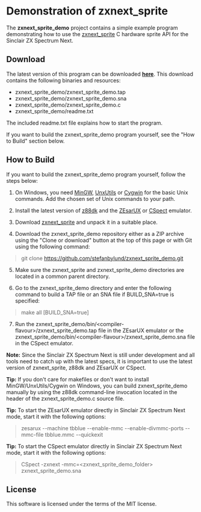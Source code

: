 # Demonstration of zxnext_sprite

The **zxnext_sprite_demo** project contains a simple example program demonstrating
how to use the [zxnext_sprite](https://github.com/stefanbylund/zxnext_sprite) C
hardware sprite API for the Sinclair ZX Spectrum Next.

## Download

The latest version of this program can be downloaded **[here](build/zxnext_sprite_demo.zip)**.
This download contains the following binaries and resources:

* zxnext_sprite_demo/zxnext_sprite_demo.tap
* zxnext_sprite_demo/zxnext_sprite_demo.sna
* zxnext_sprite_demo/zxnext_sprite_demo.c
* zxnext_sprite_demo/readme.txt

The included readme.txt file explains how to start the program.

If you want to build the zxnext_sprite_demo program yourself, see the "How to Build"
section below.

## How to Build

If you want to build the zxnext_sprite_demo program yourself, follow the steps
below:

1. On Windows, you need [MinGW](http://www.mingw.org/),
[UnxUtils](https://sourceforge.net/projects/unxutils/) or
[Cygwin](https://www.cygwin.com/) for the basic Unix commands. Add the chosen
set of Unix commands to your path.

2. Install the latest version of [z88dk](https://github.com/z88dk/z88dk) and the
[ZEsarUX](https://sourceforge.net/projects/zesarux/) or
[CSpect](https://dailly.blogspot.se/) emulator.

3. Download [zxnext_sprite](https://github.com/stefanbylund/zxnext_sprite/blob/master/build/zxnext_sprite.zip)
and unpack it in a suitable place.

4. Download the zxnext_sprite_demo repository either as a ZIP archive using the
"Clone or download" button at the top of this page or with Git using the
following command:

> git clone https://github.com/stefanbylund/zxnext_sprite_demo.git

5. Make sure the zxnext_sprite and zxnext_sprite_demo directories are located in
a common parent directory.

6. Go to the zxnext_sprite_demo directory and enter the following command to
build a TAP file or an SNA file if BUILD_SNA=true is specified:

> make all [BUILD_SNA=true]

7. Run the zxnext_sprite_demo/bin/\<compiler-flavour\>/zxnext_sprite_demo.tap
file in the ZEsarUX emulator or the
zxnext_sprite_demo/bin/\<compiler-flavour\>/zxnext_sprite_demo.sna file in the
CSpect emulator.

**Note:** Since the Sinclair ZX Spectrum Next is still under development and all
tools need to catch up with the latest specs, it is important to use the latest
version of zxnext_sprite, z88dk and ZEsarUX or CSpect.

**Tip:** If you don't care for makefiles or don't want to install
MinGW/UnxUtils/Cygwin on Windows, you can build zxnext_sprite_demo manually
by using the z88dk command-line invocation located in the header of the
zxnext_sprite_demo.c source file.

**Tip:** To start the ZEsarUX emulator directly in Sinclair ZX Spectrum Next
mode, start it with the following options:

> zesarux --machine tbblue --enable-mmc --enable-divmmc-ports --mmc-file tbblue.mmc --quickexit

**Tip:** To start the CSpect emulator directly in Sinclair ZX Spectrum Next
mode, start it with the following options:

> CSpect -zxnext -mmc=<zxnext_sprite_demo_folder> zxnext_sprite_demo.sna

## License

This software is licensed under the terms of the MIT license.
